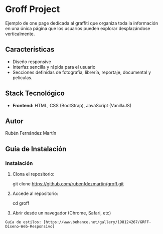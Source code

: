 
# Groff Project

Ejemplo de one page dedicada al graffiti que organiza toda la información
en una única página que los usuarios pueden explorar desplazándose verticalmente.

## Características
- Diseño responsive
- Interfaz sencilla y rápida para el usuario
- Secciones definidas de fotografía, librería, reportaje, documental y peliculas.

## Stack Tecnológico
- **Frontend:** HTML, CSS (BootStrap), JavaScript (VanillaJS)

## Autor
Rubén Fernández Martín

## Guía de Instalación

### Instalación
1. Clona el repositorio:

   git clone https://github.com/rubenfdezmartin/groff.git
   
2. Accede al repositorio:

    cd groff

3. Abrir desde un navegador (Chrome, Safari, etc)

```
Guía de estilos: [https://www.behance.net/gallery/198124267/GRFF-Diseno-Web-Responsivo]
```
